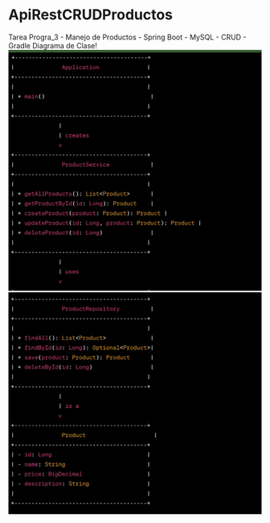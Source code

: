 # ApiRestCRUDProductos
Tarea Progra_3 - Manejo de Productos - Spring Boot - MySQL - CRUD - Gradle
Diagrama de Clase!
![DiagramaClase_1](https://github.com/nEnriquezP/ApiRestCRUDProductos/blob/master/DiagramaClase_1.png)
![DiagramaClase_1](https://github.com/nEnriquezP/ApiRestCRUDProductos/blob/master/DiagramaClase_2.png)

